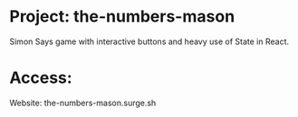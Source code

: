 # Project: the-numbers-mason
Simon Says game with interactive buttons and heavy use of State in React.

# Access:
Website: the-numbers-mason.surge.sh
